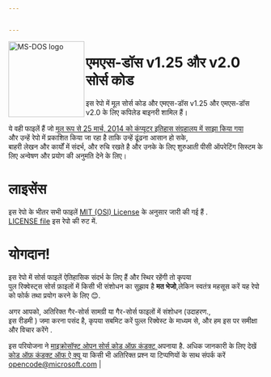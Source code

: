 ```yaml
---


---
```


<img width="150" height="150" align="left" alt="MS-DOS logo" src="https://github.com/Microsoft/MS-DOS/blob/master/msdos-logo.png">   
<h1 id="एमएस-डॉस-v1.25-और-v2.0-सोर्स-कोड">एमएस-डॉस v1.25 और v2.0 सोर्स कोड</h1>
<p>इस रेपो में मूल सोर्स कोड और एमएस-डॉस v1.25 और एमएस-डॉस v2.0 के लिए कपिलेड  बाइनरी शामिल हैं।</p>
<p>ये वही फाइलें हैं   जो <a href="http://www.computerhistory.org/atchm/microsoft-ms-dos-early-source-code/">  मूल रूप से 25 मार्च, 2014 को कंप्यूटर इतिहास संग्रहालय में साझा किया गया</a><br>
और उन्हें रेपो में प्रकाशित किया जा रहा है ताकि उन्हें ढूंढना आसान हो सके,<br>
बाहरी लेखन और कार्यों में संदर्भ, और रुचि रखते है और उनके के लिए शुरुआती पीसी ऑपरेटिंग सिस्टम  के लिए अन्वेषण और प्रयोग की अनुमति देने के लिए।</p>
<h1 id="लाइसेंस">लाइसेंस</h1>
<p>इस रेपो के भीतर सभी फाइलें   <a href="https://en.wikipedia.org/wiki/MIT_License">MIT (OSI) License</a>  के अनुसार  जारी की गई हैं .<br>
<a href="https://github.com/Microsoft/MS-DOS/blob/master/LICENSE.md">LICENSE file</a> इस रेपो की रुट में.</p>
<h1 id="योगदान">योगदान!</h1>
<p>इस रेपो में  सोर्स फाइलें ऐतिहासिक संदर्भ के लिए हैं और स्थिर रहेंगी तो कृपया<br>
पुल रिक्वेस्ट्स  सोर्स  फ़ाइलों में किसी भी संशोधन का सुझाव है  <strong>मत भेजो</strong>,लेकिन स्वतंत्र महसूस करें  यह रेपो को फोर्क  तथा   प्रयोग करने के लिए 😊.</p>
<p>अगर आपको, अतिरिक्त गैर-सोर्स सामग्री या गैर-सोर्स फाइलों  में  संशोधन   (उदाहरण.,<br>
इस रीडमी ) जमा करना पसंद है, कृपया सबमिट करें पुल्ल रिक्वेस्ट के माध्यम से, और  हम इस पर समीक्षा और विचार करेंगे  .</p>
<p>इस परियोजना ने  <a href="https://opensource.microsoft.com/codeofconduct/">माइक्रोसॉफ्ट ओपन सोर्स कोड ऑफ़ कंडक्ट </a>अपनाया है.    अधिक जानकारी के लिए देखें <a href="https://opensource.microsoft.com/codeofconduct/faq/">कोड ऑफ़ कंडक्ट ऑफ ऐ क्यू </a> या  किसी भी अतिरिक्त प्रश्न या टिप्पणियों के साथ संपर्क करें <a href="mailto:opencode@microsoft.com">opencode@microsoft.com</a> |</p>

